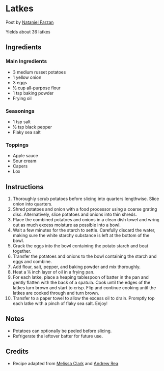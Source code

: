 # Latkes

Post by [Nataniel Farzan](https://github.com/natanielf)

Yields about 36 latkes

## Ingredients

### Main Ingredients

- 3 medium russet potatoes
- 1 yellow onion
- 3 eggs
- ½ cup all-purpose flour
- 1 tsp baking powder
- Frying oil

### Seasonings

- 1 tsp salt
- ½ tsp black pepper
- Flaky sea salt

### Toppings

- Apple sauce
- Sour cream
- Capers
- Lox

## Instructions

1. Thoroughly scrub potatoes before slicing into quarters lengthwise. Slice onion into quarters.
2. Shred potatoes and onion with a food processor using a coarse grating disc. Alternatively, slice potatoes and onions into thin shreds.
3. Place the combined potatoes and onions in a clean dish towel and wring out as much excess moisture as possible into a bowl.
4. Wait a few minutes for the starch to settle. Carefully discard the water, making sure the white starchy substance is left at the bottom of the bowl.
5. Crack the eggs into the bowl containing the potato starch and beat together.
6. Transfer the potatoes and onions to the bowl containing the starch and eggs and combine.
7. Add flour, salt, pepper, and baking powder and mix thoroughly.
8. Heat a ¼ inch layer of oil in a frying pan.
9. For each latke, place a heaping tablespoon of batter in the pan and gently flatten with the back of a spatula. Cook until the edges of the latkes turn brown and start to crisp. Flip and continue cooking until the latkes are cooked through and turn brown.
10. Transfer to a paper towel to allow the excess oil to drain. Promptly top each latke with a pinch of flaky sea salt. Enjoy!

## Notes

- Potatoes can optionally be peeled before slicing.
- Refrigerate the leftover batter for future use.

## Credits

- Recipe adapted from [Melissa Clark](https://cooking.nytimes.com/recipes/1015533-classic-potato-latkes) and [Andrew Rea](https://www.babi.sh/recipes/latkes)
